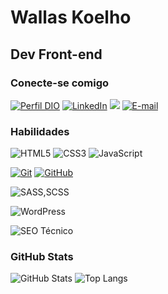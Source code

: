 
# Wallas Koelho


## Dev Front-end

### Conecte-se comigo

[![Perfil DIO](https://img.shields.io/badge/-Meu%20Perfil%20na%20DIO-30A3DC?style=for-the-badge)](https://www.dio.me/users/cbw_coelho)
[![LinkedIn](https://img.shields.io/badge/-LinkedIn-000?style=for-the-badge&logo=linkedin&logoColor=30A3DC)](https://www.linkedin.com/in/wallas-koelho/)
<a href="https://instagram.com/wallaskoelho_dev/" target="_blank"><img src="https://img.shields.io/badge/-Instagram-%23E4405F?style=for-the-badge&logo=instagram&logoColor=white" target="_blank"></a>
[![E-mail](https://img.shields.io/badge/-Email-000?style=for-the-badge&logo=gmail&logoColor=E94D5F)](mailto:cbw.coelho@gmail.com)




### Habilidades

![HTML5](https://img.shields.io/badge/HTML-000?style=for-the-badge&logo=html5&logoColor=30A3DC)
![CSS3](https://img.shields.io/badge/CSS3-000?style=for-the-badge&logo=css3&logoColor=E94D5F)
![JavaScript](https://img.shields.io/badge/JavaScript-000?style=for-the-badge&logo=javascript&logoColor=30A3DC)

[![Git](https://img.shields.io/badge/Git-000?style=for-the-badge&logo=git&logoColor=E94D5F)](https://git-scm.com/doc)
[![GitHub](https://img.shields.io/badge/GitHub-000?style=for-the-badge&logo=github&logoColor=30A3DC)](https://docs.github.com/)

![SASS,SCSS](https://img.shields.io/badge/sass/scss-000?style=for-the-badge&logo=sass&logoColor=cc6699)

![WordPress](https://img.shields.io/badge/WordPress-000?style=for-the-badge&logo=WordPress&logoColor=21759b)

![SEO Técnico](https://img.shields.io/badge/seo%20tecnico-000?style=for-the-badge&logo=google&logoColor=FF7F00)

### GitHub Stats

![GitHub Stats](https://github-readme-stats.vercel.app/api?username=wallaskoelho&theme=transparent&bg_color=000&border_color=30A3DC&show_icons=true&icon_color=30A3DC&title_color=E94D5F&text_color=FFF)
![Top Langs](https://github-readme-stats-git-masterrstaa-rickstaa.vercel.app/api/top-langs/?username=wallaskoelho&layout=compact&bg_color=000&border_color=30A3DC&title_color=E94D5F&text_color=FFF)

